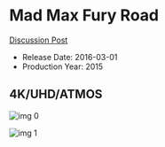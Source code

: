 # Mad Max Fury Road

[Discussion Post](https://www.avsforum.com/threads/bass-eq-for-filtered-movies.2995212/post-56876400)

* Release Date: 2016-03-01
* Production Year: 2015

## 4K/UHD/ATMOS

![img 0](https://i.imgur.com/sDT9MzR.jpg)

![img 1](https://i.imgur.com/V2YCyBp.jpg)

